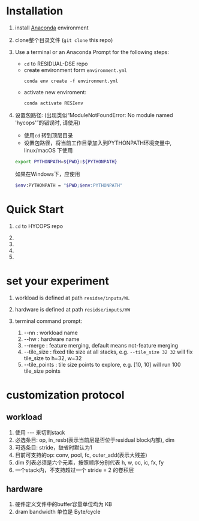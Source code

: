 # Installation

1. install [Anaconda](https://docs.anaconda.com/anaconda/install/index.html) environment

2. clone整个目录文件 (`git clone` this repo)

3. Use a terminal or an Anaconda Prompt for the following steps:

   -  `cd` to RESIDUAL-DSE repo
   -  create environment form `environment.yml`
       ```
       conda env create -f environment.yml
       ```
   -  activate new enviroment:
       ```
       conda activate RESIenv
       ```

4. 设置包路径: (出现类似“ModuleNotFoundError: No module named 'hycops'”的错误时, 请使用)
   - 使用`cd` 转到顶层目录
   - 设置包路径，将当前工作目录加入到PYTHONPATH环境变量中, linux/macOS 下使用
    ```bash
    export PYTHONPATH=${PWD}:${PYTHONPATH}
    ```
    如果在Windows下，应使用
    ```bash
    $env:PYTHONPATH = "$PWD;$env:PYTHONPATH"
    ```

# Quick Start

1. `cd` to HYCOPS repo

2. 

3. 

4. 

5. 


# set your experiment

1. workload is defined at path `residse/inputs/WL`

2. hardware is defined at path `residse/inputs/HW`

3. terminal command prompt: 
   1. --nn : workload name
   2. --hw : hardware name
   3. --merge : feature merging, default means not-feature merging
   4. --tile_size : fixed tile size at all stacks, e.g. `--tile_size 32 32` will fix tile_size to h=32, w=32
   5. --tile_points : tile size points to explore, e.g. [10, 10] will run 100 tile_size points


# customization protocol

## workload

1. 使用 --- 来切割stack
2. 必选条目: op, in_resb(表示当前层是否位于residual block内部), dim
3. 可选条目: stride，缺省时默认为1
4. 目前可支持的op: conv, pool, fc, outer_add(表示大残差)
5. dim 列表必须是六个元素，按照顺序分别代表 h, w, oc, ic, fx, fy
6. 一个stack内，不支持超过一个 stride = 2 的卷积层

## hardware 

1. 硬件定义文件中的buffer容量单位均为 KB
2. dram bandwidth 单位是 Byte/cycle


